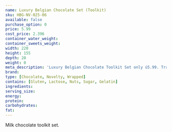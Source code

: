 ```yaml
---
name: Luxury Belgian Chocolate Set (Toolkit)
sku: HBG-NV-025-06
available: false
purchase_option: 0
price: 5.99
cost_price: 2.396
container_water_weight: 
container_sweets_weight: 
width: 220
height: 155
depth: 20
weight: 0
meta_description: 'Luxury Belgian Chocolate Toolkit Set only ú5.99. Traditional sweets and more at Humbugs Confectionery Store. Specialists in satisfying your sweet tooth!'
brand: 
type: [Chocolate, Novelty, Wrapped]
contains: [Gluten, Lactose, Nuts, Sugar, Gelatin]
ingredients: 
serving_size: 
energy: 
protein: 
carbohydrates: 
fat: 
---
```

Milk chocolate toolkit set.